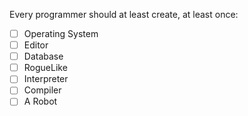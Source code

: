 Every programmer should at least create, at least once:

- [ ] Operating System
- [ ] Editor
- [ ] Database
- [ ] RogueLike
- [ ] Interpreter
- [ ] Compiler
- [ ] A Robot

